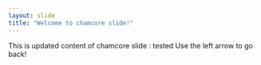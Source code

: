 ```yaml
---
layout: slide
title: "Welcome to chamcore slide!"
---
```

This is updated content of chamcore slide : tested
Use the left arrow to go back!
